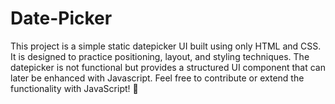 # Date-Picker
This project is a simple static datepicker UI built using only HTML and CSS. It is designed to practice positioning, layout, and styling techniques. The datepicker is not functional but provides a structured UI component that can later be enhanced with Javascript. Feel free to contribute or extend the functionality with JavaScript! 🚀
